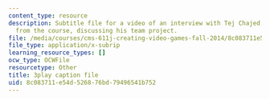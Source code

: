 ```yaml
---
content_type: resource
description: Subtitle file for a video of an interview with Tej Chajed, a student
  from the course, discussing his team project.
file: /media/courses/cms-611j-creating-video-games-fall-2014/8c083711e54d526876bd79496541b752_bgMZSJ2rfNc.srt
file_type: application/x-subrip
learning_resource_types: []
ocw_type: OCWFile
resourcetype: Other
title: 3play caption file
uid: 8c083711-e54d-5268-76bd-79496541b752
---
```

